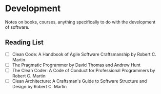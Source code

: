 # Development

Notes on books, courses, anything specifically to do with the development of software.

## Reading List

- [ ] Clean Code: A Handbook of Agile Software Craftsmanship by Robert C. Martin
- [ ] The Pragmatic Programmer by David Thomas and Andrew Hunt
- [ ] The Clean Coder: A Code of Conduct for Professional Programmers by Robert C. Martin
- [ ] Clean Architecture: A Craftsman's Guide to Software Structure and Design by Robert C. Martin
